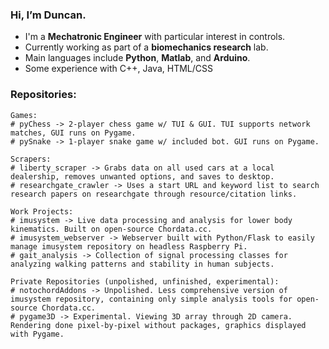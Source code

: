 ### Hi, I’m Duncan.
- I'm a **Mechatronic Engineer** with particular interest in controls.
- Currently working as part of a **biomechanics research** lab.
- Main languages include **Python**, **Matlab**, and **Arduino**.
- Some experience with C++, Java, HTML/CSS

### Repositories:
```
Games:
# pyChess -> 2-player chess game w/ TUI & GUI. TUI supports network matches, GUI runs on Pygame.
# pySnake -> 1-player snake game w/ included bot. GUI runs on Pygame.
```
```
Scrapers:
# liberty_scraper -> Grabs data on all used cars at a local dealership, removes unwanted options, and saves to desktop.
# researchgate_crawler -> Uses a start URL and keyword list to search research papers on researchgate through resource/citation links.
```
```
Work Projects:
# imusystem -> Live data processing and analysis for lower body kinematics. Built on open-source Chordata.cc.
# imusystem_webserver -> Webserver built with Python/Flask to easily manage imusystem repository on headless Raspberry Pi.
# gait_analysis -> Collection of signal processing classes for analyzing walking patterns and stability in human subjects.
```
```
Private Repositories (unpolished, unfinished, experimental):
# notochordAddons -> Unpolished. Less comprehensive version of imusystem repository, containing only simple analysis tools for open-source Chordata.cc.
# pygame3D -> Experimental. Viewing 3D array through 2D camera. Rendering done pixel-by-pixel without packages, graphics displayed with Pygame.
```

<!---
duncan006/duncan006 is a ✨ special ✨ repository because its `README.md` (this file) appears on your GitHub profile.
You can click the Preview link to take a look at your changes.
--->
